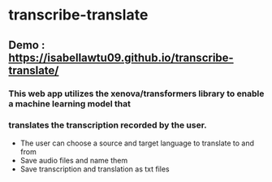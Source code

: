 
# transcribe-translate
## Demo : https://isabellawtu09.github.io/transcribe-translate/

###  This web app utilizes the xenova/transformers library to enable a machine learning model that
### translates the transcription recorded by the user.

 - The user can choose a source and target language to translate to and from
 - Save audio files and name them
 - Save transcription and translation as txt files


